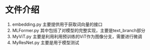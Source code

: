 # 文件介绍
1. embedding.py 主要提供用于获取词向量的接口
2. MLFormer.py 其中包括了对模型的完整实现，主要是text_branch部分
3. MyViT.py 主要是利用利用预训练的ViT作为图像分支，需要进行微调
4. MyResNet.py 主要是用于模型测试
